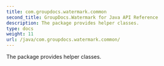 ```yaml
---
title: com.groupdocs.watermark.common
second_title: GroupDocs.Watermark for Java API Reference
description: The package provides helper classes.
type: docs
weight: 11
url: /java/com.groupdocs.watermark.common/
---
```


The package provides helper classes.

